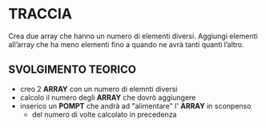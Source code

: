 # TRACCIA

Crea due array che hanno un numero di elementi diversi. Aggiungi elementi all’array che ha meno elementi fino a quando ne avrà tanti quanti l’altro.

## SVOLGIMENTO TEORICO

- creo 2 **ARRAY** con un numero di elemnti diversi
- calcolo il numero degli **ARRAY** che dovrò aggiungere
- inserico un **POMPT** che andrà ad "alimentare" l' **ARRAY** in sconpenso
  - del numero di volte calcolato in precedenza
